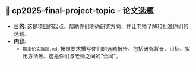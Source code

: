 
## 📁 cp2025-final-project-topic - 论文选题

- **目的**: 这是项目的起点。帮助你们明确研究方向，并让老师了解和批准你们的选题。
- **内容**:
    - `期末论文选题.md`: 按照要求撰写你们的选题报告。包括研究背景、目标、拟用方法等。这是你们与老师之间的“合同”。
